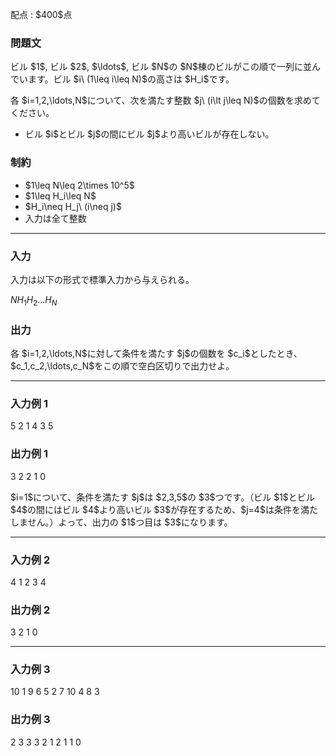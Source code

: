 
<div>

<span>

<span>

<p>
配点 : $400$点
</p>

<div>

<section>

### **問題文**

<p>
ビル $1$, ビル $2$, $\ldots$, ビル $N$の $N$棟のビルがこの順で一列に並んでいます。ビル $i\ (1\leq i\leq N)$の高さは $H_i$です。
</p>

<p>
各 $i=1,2,\ldots,N$について、次を満たす整数 $j\ (i\lt j\leq N)$の個数を求めてください。
</p>

<ul>

<li>
ビル $i$とビル $j$の間にビル $j$より高いビルが存在しない。
</li>

</ul>

</section>

</div>

<div>

<section>

### **制約**

<ul>

<li>
$1\leq N\leq 2\times 10^5$
</li>

<li>
$1\leq H_i\leq N$
</li>

<li>
$H_i\neq H_j\ (i\neq j)$
</li>

<li>
入力は全て整数
</li>

</ul>

</section>

</div>

---

<div>

<div>

<section>

### **入力**

<p>
入力は以下の形式で標準入力から与えられる。
</p>

<div>

$N$$H_1$$H_2$$\ldots$$H_N$
</div>

</section>

</div>

<div>

<section>

### **出力**

<p>
各 $i=1,2,\ldots,N$に対して条件を満たす $j$の個数を $c_i$としたとき、$c_1,c_2,\ldots,c_N$をこの順で空白区切りで出力せよ。
</p>

</section>

</div>

</div>

---

<div>

<section>

### **入力例 1**

<div>

5
2 1 4 3 5

</div>

</section>

</div>

<div>

<section>

### **出力例 1**

<div>

3 2 2 1 0

</div>

<p>
$i=1$について、条件を満たす $j$は $2,3,5$の $3$つです。（ビル $1$とビル $4$の間にはビル $4$より高いビル $3$が存在するため、$j=4$は条件を満たしません。）よって、出力の $1$つ目は $3$になります。
</p>

</section>

</div>

---

<div>

<section>

### **入力例 2**

<div>

4
1 2 3 4

</div>

</section>

</div>

<div>

<section>

### **出力例 2**

<div>

3 2 1 0

</div>

</section>

</div>

---

<div>

<section>

### **入力例 3**

<div>

10
1 9 6 5 2 7 10 4 8 3

</div>

</section>

</div>

<div>

<section>

### **出力例 3**

<div>

2 3 3 3 2 1 2 1 1 0

</div>

</section>

</div>

</span>

</span>

</div>
